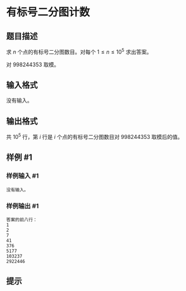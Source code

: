 # 有标号二分图计数

## 题目描述

求 $n$ 个点的有标号二分图数目。对每个 $1\le n\le 10^5$ 求出答案。

对 $998244353$ 取模。

## 输入格式

没有输入。

## 输出格式

共 $10^5$ 行，第 $i$ 行是 $i$ 个点的有标号二分图数目对 $998244353$ 取模后的值。

## 样例 #1

### 样例输入 #1
```
没有输入。
```

### 样例输出 #1

```
答案的前八行：
1
2
7
41
376
5177
103237
2922446
```

## 提示


